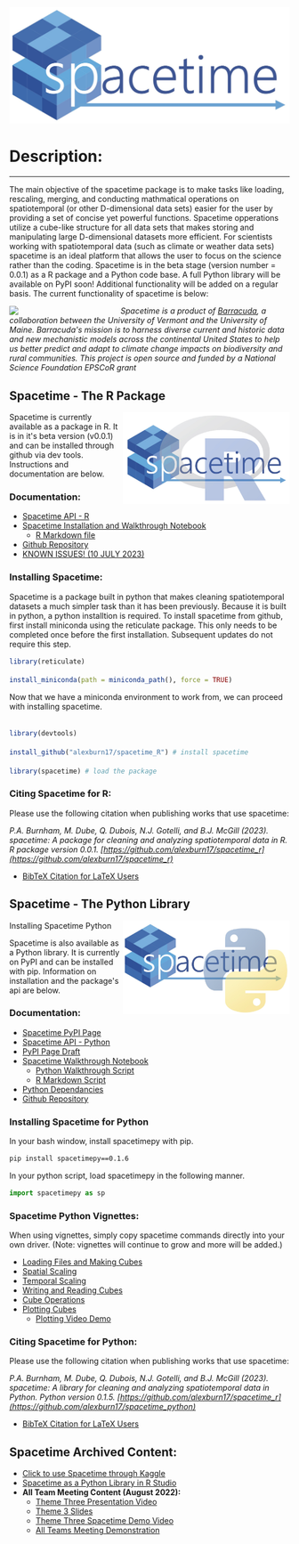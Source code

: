 ![spacetime logo](img/barraLogo.png)

# Description:

***
The main objective of the spacetime package is to make tasks like loading, rescaling, merging, and conducting mathmatical operations on spatiotemporal (or other D-dimensional data sets) easier for the user by providing a set of concise yet powerful functions. Spacetime opperations utilize a cube-like structure for all data sets that makes storing and manipulating large D-dimensional datasets more efficient. For scientists working with spatiotemporal data (such as climate or weather data sets) spacetime is an ideal platform that allows the user to focus on the science rather than the coding. Spacetime is in the beta stage (version number = 0.0.1) as a R package and a Python code base. A full Python library will be available on PyPI soon! Additional functionality will be added on a regular basis. The current functionality of spacetime is below:

<img src="img/barracuda_logo_final.png" width="200" align="left">

*Spacetime is a product of [Barracuda](https://biobarracuda.org/), a collaboration between the University of Vermont and the University of Maine. Barracuda's mission is to harness diverse current and historic data and new mechanistic models across the continental United States to help us better predict and adapt to climate change impacts on biodiversity and rural communities. This project is open source and funded by a National Science Foundation EPSCoR grant*






## Spacetime - The R Package 



<img src="img/st_R.png" width="300" align="right">

Spacetime is currently available as a package in R. It is in it's beta version (v0.0.1) and can be installed through github via dev tools. Instructions and documentation are below.




### Documentation: 
* [Spacetime API - R](api-r.md)
* [Spacetime Installation and Walkthrough Notebook](spaceTime_vignettes/spacetimeDoc.html)
	* [R Markdown file](templates/spacetimeDoc.Rmd)
* [Github Repository](https://github.com/alexburn17/spacetime_r)
* [KNOWN ISSUES! (10 JULY 2023)](known_issues_R.md)

### Installing Spacetime:
Spacetime is a package built in python that makes cleaning spatiotemporal datasets a much simpler task than it has been previously. Because it is built in python, a python installtion is required. To install spacetime from github, first install miniconda using the reticulate package. This only needs to be completed once before the first installation. Subsequent updates do not require this step.

```r
library(reticulate)

install_miniconda(path = miniconda_path(), force = TRUE)
```


Now that we have a miniconda environment to work from, we can proceed with installing spacetime.

```r

library(devtools)

install_github("alexburn17/spacetime_R") # install spacetime

library(spacetime) # load the package

```

### Citing Spacetime for R:

Please use the following citation when publishing works that use spacetime:

*P.A. Burnham, M. Dube, Q. Dubois, N.J. Gotelli, and B.J. McGill (2023). spacetime: A package for cleaning and analyzing spatiotemporal data in
R. R package version 0.0.1. [https://github.com/alexburn17/spacetime_r](https://github.com/alexburn17/spacetime_r)*

* [BibTeX Citation for LaTeX Users](documents/spacetime_bibtex.txt)

## Spacetime - The Python Library 



<img src="img/st_Py.png" width="300" align="right">  Installing Spacetime Python


Spacetime is also available as a Python library. It is currently on PyPI and can be installed with pip. Information on installation and the package's api are below.

### Documentation: 
* [Spacetime PyPI Page](https://pypi.org/project/spacetimepy/)
* [Spacetime API - Python](api.md)
* [PyPI Page Draft](description.md)
* [Spacetime Walkthrough Notebook](spaceTime_vignettes/spacetime_walkthrough.html)
	* [Python Walkthrough Script](templates/spacetime_walkthrough.py) 
	* [R Markdown Script](templates/spacetime_walkthrough.Rmd)
* [Python Dependancies](documents/requires.txt)
* [Github Repository](https://github.com/alexburn17/spacetime_python)

### Installing Spacetime for Python

In your bash window, install spacetimepy with pip.

```bash
pip install spacetimepy==0.1.6
```

In your python script, load spacetimepy in the following manner.



```python
import spacetimepy as sp
```





### Spacetime Python Vignettes:
When using vignettes, simply copy spacetime commands directly into your own driver. (Note: vignettes will continue to grow and more will be added.)

* [Loading Files and Making Cubes](spaceTime_vignettes/readingFiles.html)
* [Spatial Scaling](spaceTime_vignettes/scaling.html)
* [Temporal Scaling](spaceTime_vignettes/scalingTime.html)
* [Writing and Reading Cubes](spaceTime_vignettes/readAndWrite.html)
* [Cube Operations](spaceTime_vignettes/cubeOps.html)
* [Plotting Cubes](spaceTime_vignettes/plotting.html)
	* [Plotting Video Demo](https://youtu.be/qOAcEe4S32g) 


### Citing Spacetime for Python:

Please use the following citation when publishing works that use spacetime:

*P.A. Burnham, M. Dube, Q. Dubois, N.J. Gotelli, and B.J. McGill (2023). spacetime: A library for cleaning and analyzing spatiotemporal data in
Python. Python version 0.1.5. [https://github.com/alexburn17/spacetime_r](https://github.com/alexburn17/spacetime_python)*

* [BibTeX Citation for LaTeX Users](documents/spacetime_bibtex_py.txt)


## Spacetime Archived Content:


* [Click to use Spacetime through Kaggle](spacetimeKaggle.md)
* [Spacetime as a Python Library in R Studio](pythonViaR.md)
* **All Team Meeting Content (August 2022):**
	* [Theme Three Presentation Video](https://www.youtube.com/watch?v=RIKNoj4rkmE)
	* [Theme 3 Slides](documents/All_Team_Theme3.pptx)
	* [Theme Three Spacetime Demo Video](https://www.youtube.com/watch?v=6yP55cXeoN4)
	* [All Teams Meeting Demonstration](spaceTime_vignettes/AllTeams_Demo.html)







